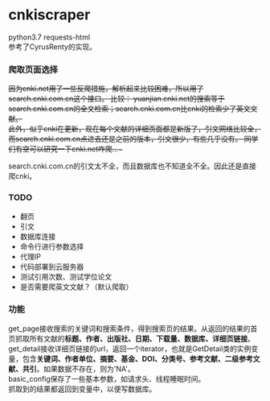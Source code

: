 # cnkiscraper
python3.7 requests-html  
参考了CyrusRenty的实现。
### 爬取页面选择

~~因为cnki.net用了一些反爬措施，解析起来比较困难，所以用了search.cnki.com.cn这个接口。
比较： yuanjian.cnki.net的搜索等于search.cnki.com.cn的全文检索；search.cnki.com.cn比cnki的检索少了英文文献。  
此外，似乎cnki在更新，现在每个文献的详细页面都是新版了，引文网络比较全，而search.cnki.com.cn点进去还是之前的版本，引文很少，有些几乎没有。
同学们有空可以研究一下cnki.net咋爬...~~~

search.cnki.com.cn的引文太不全，而且数据库也不知道全不全。因此还是直接爬cnki。
### TODO
- 翻页
- 引文
- 数据库连接
- 命令行进行参数选择
- 代理IP
- 代码部署到云服务器
- 测试引用次数、测试学位论文
- 是否需要爬英文文献？（默认爬取）

### 功能
get_page接收搜索的关键词和搜索条件，得到搜索页的结果。从返回的结果的首页抓取所有文献的**标题、作者、出版社、日期、下载量、数据库、详细页链接**。  
get_detail接收详细页链接的url，返回一个iterator，也就是GetDetail类的实例变量，包含**关键词、作者单位、摘要、基金、DOI、分类号、参考文献、二级参考文献、共引**。如果数据不存在，则为'NA'。  
basic_config保存了一些基本参数，如请求头、线程睡眠时间。    
抓取到的结果都返回到变量中，以便写数据库。


